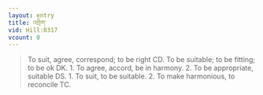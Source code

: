 ```yaml
---
layout: entry
title: འགྲིག་
vid: Hill:0317
vcount: 0
---
```

> To suit, agree, correspond; to be right CD\. To be suitable; to be fitting; to be ok DK\. 1\. To agree, accord, be in harmony\. 2\. To be appropriate, suitable DS\. 1\. To suit, to be suitable\. 2\. To make harmonious, to reconcile TC\.


